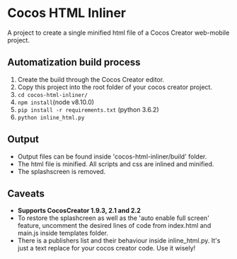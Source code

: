 # Cocos HTML Inliner
A project to create a single minified html file of a Cocos Creator web-mobile project.

## Automatization build process
1. Create the build through the Cocos Creator editor.
2. Copy this project into the root folder of your cocos creator project.
2. `cd cocos-html-inliner/`
3. `npm install`(node v8.10.0)
3. `pip install -r requirements.txt` (python 3.6.2)
4. `python inline_html.py`

## Output
- Output files can be found inside 'cocos-html-inliner/build' folder.
- The html file is minified. All scripts and css are inlined and minified.
- The splashscreen is removed. 

## Caveats
- **Supports CocosCreator 1.9.3, 2.1 and 2.2**
- To restore the splashcreen as well as the 'auto enable full screen' feature, uncomment the desired lines of code from index.html and main.js inside templates folder.
- There is a publishers list and their behaviour inside inline_html.py. It's just a text replace for your cocos creator code. Use it wisely!
